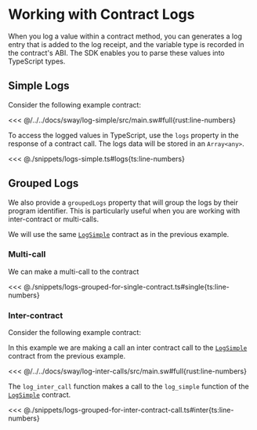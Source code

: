 # Working with Contract Logs

When you log a value within a contract method, you can generates a log entry that is added to the log receipt, and the variable type is recorded in the contract's ABI. The SDK enables you to parse these values into TypeScript types.

## Simple Logs

Consider the following example contract:

<<< @/../../docs/sway/log-simple/src/main.sw#full{rust:line-numbers}

To access the logged values in TypeScript, use the `logs` property in the response of a contract call. The logs data will be stored in an `Array<any>`.

<<< @./snippets/logs-simple.ts#logs{ts:line-numbers}

## Grouped Logs

We also provide a `groupedLogs` property that will group the logs by their program identifier. This is particularly useful when you are working with inter-contract or multi-calls.

We will use the same [`LogSimple`](#simple-logs) contract as in the previous example.

### Multi-call

We can make a multi-call to the contract

<<< @./snippets/logs-grouped-for-single-contract.ts#single{ts:line-numbers}

### Inter-contract

Consider the following example contract:

In this example we are making a call an inter contract call to the [`LogSimple`](#simple-logs) contract from the previous example.

<<< @/../../docs/sway/log-inter-calls/src/main.sw#full{rust:line-numbers}

The `log_inter_call` function makes a call to the `log_simple` function of the [`LogSimple`](#simple-logs) contract.

<<< @./snippets/logs-grouped-for-inter-contract-call.ts#inter{ts:line-numbers}




